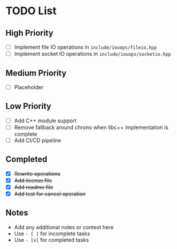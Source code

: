 # TODO List

## High Priority
- [ ] Implement file IO operations in `include/iouops/fileio.hpp`
- [ ] Implement socket IO operations in `include/iouops/socketio.hpp`

## Medium Priority
- [ ] Placeholder

## Low Priority
- [ ] Add C++ module support
- [ ] Remove fallback around chrono when libc++ implementation is complete
- [ ] Add CI/CD pipeline

## Completed
- [x] ~~Rewrite operations~~
- [x] ~~Add license file~~
- [x] ~~Add readme file~~
- [x] ~~Add test for cancel operation~~

## Notes
- Add any additional notes or context here
- Use `- [ ]` for incomplete tasks
- Use `- [x]` for completed tasks